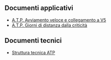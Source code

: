 ## Documenti applicativi
- [A.T.P. Avviamento veloce e collegamento a V5](Sorgenti/MB/DOC/M5ATPR_01)
- [A.T.P. Giorni di distanza dalla criticità](Sorgenti/MB/DOC/M5ATPR_02)
## Documenti tecnici
- [Struttura tecnica ATP](Sorgenti/MB/DOC/M5ATPR_03)
